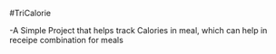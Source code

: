 #TriCalorie

-A Simple Project that helps track Calories in meal, which can help in receipe combination for meals
